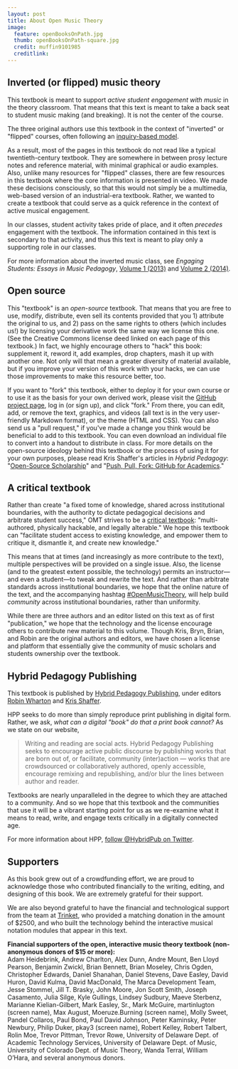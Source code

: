 ```yaml
---
layout: post
title: About Open Music Theory
image:
  feature: openBooksOnPath.jpg
  thumb: openBooksOnPath-square.jpg
  credit: muffin9101985
  creditlink: 
---
```


## Inverted (or flipped) music theory

This textbook is meant to support *active student engagement with music* in the theory classroom. That means that this text is meant to take a back seat to student music making (and breaking). It is not the center of the course.

The three original authors use this textbook in the context of  "inverted" or "flipped" courses, often following an [inquiry-based model](http://www.flipcamp.org/engagingstudents/shafferpt3.html). 

As a result, most of the pages in this textbook do not read like a typical twentieth-century textbook. They are somewhere in between prosy lecture notes and reference material, with minimal graphical or audio examples. Also, unlike many resources for "flipped" classes, there are few resources in this textbook where the core information is presented in video. We made these decisions consciously, so that this would not simply be a multimedia, web-based version of an industrial-era textbook. Rather, we wanted to create a textbook that could serve as a quick reference in the context of active musical engagement.

In our classes, student activity takes pride of place, and it often *precedes* engagement with the textbook. The information contained in this text is secondary to that activity, and thus this text is meant to play only a supporting role in our classes.

For more information about the inverted music class, see *Engaging Students: Essays in Music Pedagogy*, [Volume 1 (2013)](http://www.flipcamp.org/engagingstudents/index.html) and [Volume 2 (2014)](http://www.flipcamp.org/engagingstudents2/index.html).

## Open source 

This "textbook" is an *open-source* textbook. That means that you are free to use, modify, distribute, even sell its contents provided that you 1) attribute the original to us, and 2) pass on the same rights to others (which includes us!) by licensing your derivative work the same way we license this one. (See the Creative Commons license deed linked on each page of this textbook.) In fact, we highly encourage others to "hack" this book: supplement it, reword it, add examples, drop chapters, mash it up with another one. Not only will that mean a greater diversity of material available, but if you improve your version of this work with your hacks, we can use those improvements to make this resource better, too.

If you want to "fork" this textbook, either to deploy it for your own course or to use it as the basis for your own derived work, please visit the [GitHub project page](https://github.com/openmusictheory/openmusictheory.github.io), log in (or sign up), and click "fork." From there, you can edit, add, or remove the text, graphics, and videos (all text is in the very user-friendly Markdown format), or the theme (HTML and CSS). You can also send us a "pull request," if you've made a change you think would be beneficial to add to this textbook. You can even download an individual file to convert into a handout to distribute in class. For more details on the open-source ideology behind this textbook or the process of using it for your own purposes, please read Kris Shaffer's articles in *Hybrid Pedagogy*: "[Open-Source Scholarship](http://www.hybridpedagogy.com/Journal/files/Open_Source_Scholarship.html)" and "[Push, Pull, Fork: GitHub for Academics](http://www.hybridpedagogy.com/Journal/files/GitHub_for_Academics.html)."

## A critical textbook

Rather than create "a fixed tome of knowledge, shared across institutional boundaries, with the authority to dictate pedagogical decisions and arbitrate student success," OMT strives to be a [critical textbook](http://www.hybridpedagogy.com/journal/critical-textbook/): "multi-authored, physically hackable, and legally alterable." We hope this textbook can "facilitate student access to existing knowledge, and empower them to critique it, dismantle it, and create new knowledge."

This means that at times (and increasingly as more contribute to the text), multiple perspectives will be provided on a single issue. Also, the license (and to the greatest extent possible, the technology) permits an instructor—and even a student—to tweak and rewrite the text. And rather than arbitrate standards across institutional boundaries, we hope that the online nature of the text, and the accompanying hashtag [#OpenMusicTheory](https://twitter.com/search?f=realtime&q=%23OpenMusicTheory), will help build *community* across institutional boundaries, rather than uniformity.

While there are three authors and an editor listed on this text as of first "publication," we hope that the technology and the license encourage others to contribute new material to this volume. Though Kris, Bryn, Brian, and Robin are the original authors and editors, we have chosen a license and platform that essentially give the community of music scholars and students ownership over the textbook.

## Hybrid Pedagogy Publishing

This textbook is published by [Hybrid Pedagogy Publishing](http://www.hybridpedagogy.org/#publishing), under editors [Robin Wharton](http://www.robinwharton.com) and [Kris Shaffer](http://kris.shaffermusic.com). 

HPP seeks to do more than simply reproduce print publishing in digital form. Rather, we ask, *what can a digital "book" do that a print book cannot?* As we state on our website, 

> Writing and reading are social acts. Hybrid Pedagogy Publishing seeks to encourage active public discourse by publishing works that are born out of, or facilitate, community (inter)action — works that are crowdsourced or collaboratively authored, openly accessible, encourage remixing and republishing, and/or blur the lines between author and reader.

Textbooks are nearly unparalleled in the degree to which they are attached to a community. And so we hope that this textbook and the communities that use it will be a vibrant starting point for us as we re-examine what it means to read, write, and engage texts critically in a digitally connected age.

For more information about HPP, [follow @HybridPub on Twitter](http://twitter.com/HybridPub).

## Supporters

As this book grew out of a crowdfunding effort, we are proud to acknowledge those who contributed financially to the writing, editing, and designing of this book. We are extremely grateful for their support. 

We are also beyond grateful to have the financial and technological support from the team at [Trinket](http://www.trinket.io), who provided a matching donation in the amount of $2500, and who built the technology behind the interactive musical notation modules that appear in this text.

**Financial supporters of the open, interactive music theory textbook (non-anonymous donors of $15 or more):**  
Adam Heidebrink, Andrew Charlton, Alex Dunn, Andre Mount, Ben Lloyd Pearson, Benjamin Zwickl, Brian Bennett, Brian Moseley, Chris Ogden, Christopher Edwards, Daniel Shanahan, Daniel Stevens, Dave Easley, David Huron, David Kulma, David MacDonald, The Marca Development Team, Jesse Stommel, Jill T. Brasky, John Moore, Jon Scott Smith, Joseph Casamento, Julia Silge, Kyle Gullings, Lindsey Sudbury, Maeve Sterbenz, Marianne Kielian-Gilbert, Mark Easley, Sr., Mark McGuire, martinlugton (screen name), Max August, Moeruze.Burning (screen name), Molly Sweet, Pandel Collaros, Paul Bond, Paul David Johnson, Peter Kaminsky, Peter Newbury, Philip Duker, pkay3 (screen name), Robert Kelley, Robert Talbert, Rolin Moe, Trevor Pittman, Trevor Rowe, University of Delaware Dept. of Academic Technology Services, University of Delaware Dept. of Music, University of Colorado Dept. of Music Theory, Wanda Terral, William O’Hara, and several anonymous donors.